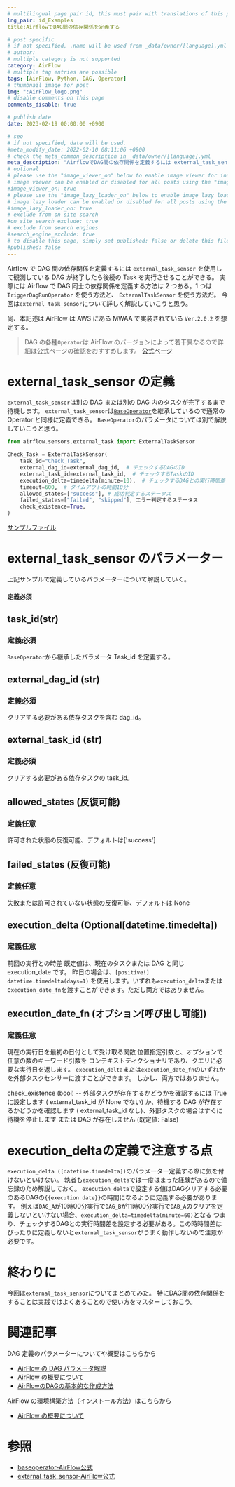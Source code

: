 ```yaml
---
# multilingual page pair id, this must pair with translations of this page. (This name must be unique)
lng_pair: id_Examples
title:AirflowでDAG間の依存関係を定義する

# post specific
# if not specified, .name will be used from _data/owner/[language].yml
# author:
# multiple category is not supported
category: AirFlow
# multiple tag entries are possible
tags: [AirFlow, Python, DAG, Operator]
# thumbnail image for post
img: ":AirFlow_logo.png"
# disable comments on this page
comments_disable: true

# publish date
date: 2023-02-19 00:00:00 +0900

# seo
# if not specified, date will be used.
#meta_modify_date: 2022-02-10 08:11:06 +0900
# check the meta_common_description in _data/owner/[language].yml
meta_description: "AirflowでDAG間の依存関係を定義するには external_task_sensor を使用して観測しているDAGが終了したら後続のTaskを実行させることができる"
# optional
# please use the "image_viewer_on" below to enable image viewer for individual pages or posts (_posts/ or [language]/_posts folders).
# image viewer can be enabled or disabled for all posts using the "image_viewer_posts: true" setting in _data/conf/main.yml.
#image_viewer_on: true
# please use the "image_lazy_loader_on" below to enable image lazy loader for individual pages or posts (_posts/ or [language]/_posts folders).
# image lazy loader can be enabled or disabled for all posts using the "image_lazy_loader_posts: true" setting in _data/conf/main.yml.
#image_lazy_loader_on: true
# exclude from on site search
#on_site_search_exclude: true
# exclude from search engines
#search_engine_exclude: true
# to disable this page, simply set published: false or delete this file
#published: false
---
```


<!-- outline-start -->

Airflow で DAG 間の依存関係を定義するには `external_task_sensor` を使用して観測している DAG が終了したら後続の Task を実行させることができる。
実際には Airflow で DAG 同士の依存関係を定義する方法は 2 つある。1 つは `TriggerDagRunOperator` を使う方法と、 `ExternalTaskSensor` を使う方法だ。
今回は`external_task_sensor`について詳しく解説していこうと思う。

尚、本記述は AirFlow は AWS にある MWAA で実装されている `Ver.2.0.2` を想定する。

> DAG の各種`Operator`は AirFlow のバージョンによって若干異なるので詳細は公式ページの確認をおすすめします。
> [公式ページ](https://airflow.apache.org/docs/apache-airflow/stable/howto/operator/external_task_sensor.html#externaltasksensor)

<!-- outline-end -->

# external_task_sensor の定義

`external_task_sensor`は別の DAG または別の DAG 内のタスクが完了するまで待機します。
`external_task_sensor`は[`BaseOperator`](https://airflow.apache.org/docs/apache-airflow/stable/_api/airflow/models/baseoperator/index.html#airflow.models.baseoperator.BaseOperatorLink)を継承しているので通常の Operator と同様に定義できる。
`BaseOperator`のパラメータについては別で解説していこうと思う。

```py
from airflow.sensors.external_task import ExternalTaskSensor

Check_Task = ExternalTaskSensor(
    task_id="Check_Task",
    external_dag_id=external_dag_id,  # チェックするDAGのID
    external_task_id=external_task_id,  # チェックするTaskのID
    execution_delta=timedelta(minute=10),  # チェックするDAGとの実行時間差
    timeout=600,  # タイムアウトの時間10分
    allowed_states=["success"], # 成功判定するステータス
    failed_states=["failed", "skipped"], エラー判定するステータス
    check_existence=True,
)

```

[サンプルファイル](/assets/Sample_code/Python/A_simple_ExternalTaskSensor.py)

# external_task_sensor のパラメーター

上記サンプルで定義しているパラメーターについて解説していく。

#### 定義必須

## task_id(str)

### 定義必須

`BaseOperator`から継承したパラメータ
Task_id を定義する。

## external_dag_id (str)

### 定義必須

クリアする必要がある依存タスクを含む dag_id。

## external_task_id (str)

### 定義必須

クリアする必要がある依存タスクの task_id。

## allowed_states (反復可能)

### 定義任意

許可された状態の反復可能、デフォルトは['success']

## failed_states (反復可能)

### 定義任意

失敗または許可されていない状態の反復可能、デフォルトは None

## execution_delta (Optional[datetime.timedelta])

### 定義任意

前回の実行との時差 既定値は、現在のタスクまたは DAG と同じ execution_date です。 昨日の場合は、`[positive!]` `datetime.timedelta(days=1)` を使用します。いずれも`execution_delta`または e`xecution_date_fn`を渡すことができます。ただし両方ではありません。

## execution_date_fn (オプション[呼び出し可能])

### 定義任意

現在の実行日を最初の日付として受け取る関数 位置指定引数と、オプションで任意の数のキーワード引数を コンテキストディクショナリであり、クエリに必要な実行日を返します。 `execution_delta`または`execution_date_fn`のいずれかを外部タスクセンサーに渡すことができます。 しかし、両方ではありません。

check_existence (bool) -- 外部タスクが存在するかどうかを確認するには True に設定します ( external_task_id が None でない) か、待機する DAG が存在するかどうかを確認します ( external_task_id なし)、外部タスクの場合はすぐに待機を停止します または DAG が存在しません (既定値: False)

# execution_deltaの定義で注意する点
 `execution_delta ([datetime.timedelta])`のパラメーター定義する際に気を付けないといけない。
 執者も`execution_delta`では一度はまった経験があるので備忘録のため解説しておく。
 `execution_delta`で設定する値はDAGクリアする必要のあるDAGの`{{execution date}}`の時間になるように定義する必要があります。
例えば`DAG_A`が10時00分実行で`DAG_B`が11時00分実行で`DAB_A`のクリアを定義しないといけない場合、`execution_delta=timedelta(minute=60)`となる
つまり、チェックするDAGとの実行時間差を設定する必要がある。この時時間差はぴったりに定義しないと`external_task_sensor`がうまく動作しないので注意が必要です。


# 終わりに

今回は`external_task_sensor`についてまとめてみた。
特にDAG間の依存関係をすることは実践ではよくあることので使い方をマスターしておこう。

# 関連記事
DAG 定義のパラメーターについてや概要はこちらから

- [AirFlow の DAG パラメータ解説](/_posts/2023-02-17-AirFlow_DAG.md)
- [AirFlow の概要について](/_posts/2023-02-12-AirFlow_introduction.md)
- [AirFlowのDAGの基本的な作成方法](/_posts/2023-02-18-AirFlow_Operator_bashOperator.md)

AirFlow の環境構築方法（インストール方法）はこちらから

- [AirFlow の概要について](/_posts/2023-02-12-AirFlow_introduction.md)


# 参照
- [baseoperator-AirFlow公式](https://airflow.apache.org/docs/apache-airflow/stable/_api/airflow/models/baseoperator/index.html#airflow.models.baseoperator.BaseOperatorLink)
- [external_task_sensor-AirFlow公式](https://airflow.apache.org/docs/apache-airflow/2.0.2/_api/airflow/sensors/external_task_sensor/index.html)

